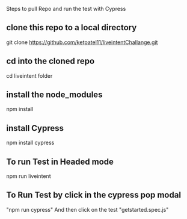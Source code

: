 Steps to pull Repo and run the test with Cypress

## clone this repo to a local directory
git clone https://github.com/ketpatel11/liveintentChallange.git

## cd into the cloned repo
cd liveintent folder

## install the node_modules
npm install

## install Cypress
npm install cypress

## To run Test in Headed mode
npm run liveintent

## To Run Test by click in the cypress pop modal
"npm run cypress"
And then click on the test "getstarted.spec.js"
